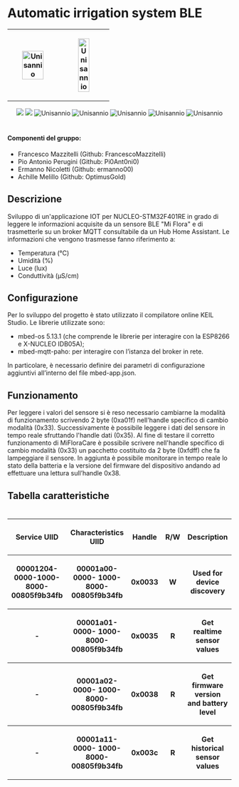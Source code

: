 # Automatic irrigation system BLE


<table class="tab">
    <tr>
        <th>
        <p align= "center">
        <img src="https://i.ibb.co/TcgpnJq/3772970-40-removebg-preview.png" alt="Unisannio" width= 70%>
        </p>
        </th>
        <th>
        <p align= "center">
        <img src="https://i.ibb.co/Hn9MkrL/51-Jq-LMeu-Tc-L-removebg-preview.png" alt="Unisannio" width= 50%>
        </p>
        </th>
    </tr>
</table>

<p align="center">
    <img src="https://img.shields.io/badge/C++-blue">
    <img src="https://img.shields.io/badge/MQTT-blue">
    <img src="https://img.shields.io/badge/MBED-blue" alt="Unisannio">
    <img src="https://img.shields.io/badge/NUCELO-STM32F401RE-blue" alt="Unisannio">
    <img src="https://img.shields.io/badge/XNUCLEO-IDB05A1-blue" alt="Unisannio">
    <img src="https://img.shields.io/badge/ESP-8266-blue" alt="Unisannio">
    <img src="https://img.shields.io/badge/Xiaomi-Mi Flora-blue" alt="Unisannio">
</p>

#
#### Componenti del gruppo:
 - Francesco Mazzitelli (Github: FrancescoMazzitelli)
 - Pio Antonio Perugini (Github: Pi0Ant0ni0)
 - Ermanno Nicoletti (Github: ermanno00)
 - Achille Melillo (Github: OptimusGold)

## Descrizione
Sviluppo di un'applicazione IOT per NUCLEO-STM32F401RE in grado di leggere le informazioni acquisite da un sensore BLE "Mi Flora" e di trasmetterle su un broker MQTT consultabile da un Hub Home Assistant.
Le informazioni che vengono trasmesse fanno riferimento a:
- Temperatura (°C)
- Umidità (%)
- Luce (lux)
- Conduttività (µS/cm)

## Configurazione
Per lo sviluppo del progetto è stato utilizzato il compilatore online KEIL Studio.
Le librerie utilizzate sono:
- mbed-os 5.13.1 (che comprende le librerie per interagire con la ESP8266 e X-NUCLEO IDB05A);
- mbed-mqtt-paho: per interagire con l’istanza del broker in rete.

In particolare, è necessario definire dei parametri di configurazione aggiuntivi all’interno del
file mbed-app.json.

## Funzionamento
Per leggere i valori del sensore si è reso necessario cambiarne la modalità di funzionamento scrivendo 2 byte (0xa01f) nell'handle specifico di cambio modalità (0x33).
Successivamente è possibile leggere i dati del sensore in tempo reale sfruttando l'handle dati (0x35).
Al fine di testare il corretto funzionamento di MiFloraCare è possibile scrivere nell'handle specifico
di cambio modalità (0x33) un pacchetto costituito da 2 byte (0xfdff) che fa lampeggiare il sensore.
In aggiunta è possibile monitorare in tempo reale lo stato della batteria e la versione del firmware
del dispositivo andando ad effettuare una lettura sull’handle 0x38.


## Tabella caratteristiche
#
<table>
    <tr>
        <th>
            <p> Service UIID
        </th>
        <th>
            <p> Characteristics UIID
        </th>
        <th>
            <p> Handle
        </th>
        <th>
            <p> R/W
        </th>
        <th>
            <p> Description
        </th>
    </tr>
        <th>
            <p> 00001204-
0000-1000-
8000-
00805f9b34fb
        </th>
        <th>
            <p> 00001a00-0000-
1000-8000-
00805f9b34fb
        </th>
        <th>
            <p> 0x0033
        </th>
        <th>
            <p> W
        </th>
        <th>
            <p> Used for
device
discovery
        </th>
    <tr>
        <th>
            <p> -
        </th>
        <th>
            <p> 00001a01-0000-
1000-8000-
00805f9b34fb
        </th>
        <th>
            <p> 0x0035
        </th>
        <th>
            <p> R
        </th>
        <th>
            <p> Get realtime sensor
values
        </th>
    </tr>
    <tr>
        <th>
            <p> -
        </th>
        <th>
            <p> 00001a02-0000-
1000-8000-
00805f9b34fb
        </th>
        <th>
            <p> 0x0038
        </th>
        <th>
            <p> R
        </th>
        <th>
            <p> Get
firmware
version and
battery
level
        </th>
    </tr>
    <tr>
        <th>
            <p> -
        </th>
        <th>
            <p> 00001a11-0000-
1000-8000-
00805f9b34fb
        </th>
        <th>
            <p> 0x003c
        </th>
        <th>
            <p> R
        </th>
        <th>
            <p> Get
historical
sensor
values
        </th>
    </tr>
</table>
